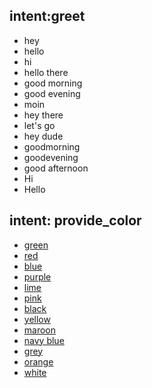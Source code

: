## intent:greet
- hey
- hello
- hi
- hello there
- good morning
- good evening
- moin
- hey there
- let's go
- hey dude
- goodmorning
- goodevening
- good afternoon
- Hi
- Hello

## intent: provide_color
- [green](color)
- [red](color)
- [blue](color)
- [purple](color)
- [lime](color)
- [pink](color)
- [black](color)
- [yellow](color)
- [maroon](color)
- [navy blue](color)
- [grey](color)
- [orange](color)
- [white](color)
